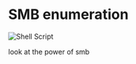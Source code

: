
# SMB enumeration
![Shell Script](https://img.shields.io/badge/shell_script-%23121011.svg?style=for-the-badge&logo=gnu-bash&logoColor=white)

look at the power of smb 

